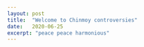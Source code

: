 ```yaml
---
layout: post
title:  "Welcome to Chinmoy controversies"
date:   2020-06-25
excerpt: "peace peace harmonious"
---
```


